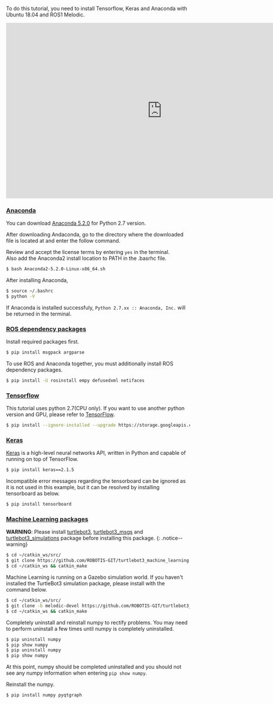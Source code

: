
To do this tutorial, you need to install Tensorflow, Keras and Anaconda with Ubuntu 18.04 and ROS1 Melodic.

<iframe width="854" height="480" src="https://www.youtube.com/embed/s0qgunKt654" frameborder="0" allow="autoplay; encrypted-media" allowfullscreen></iframe>

### [Anaconda](#anaconda)

You can download [Anaconda 5.2.0](https://repo.anaconda.com/archive/Anaconda2-5.2.0-Linux-x86_64.sh) for Python 2.7 version.

After downloading Andaconda, go to the directory where the downloaded file is located at and enter the follow command.

Review and accept the license terms by entering `yes` in the terminal.  
Also add the Anaconda2 install location to PATH in the .basrhc file.

```bash
$ bash Anaconda2-5.2.0-Linux-x86_64.sh
```

After installing Anaconda,

```bash
$ source ~/.bashrc
$ python -V
```

If Anaconda is installed successfuly, `Python 2.7.xx :: Anaconda, Inc.` will be returned in the terminal.

### [ROS dependency packages](#ros-dependency-packages)

Install required packages first.

```bash
$ pip install msgpack argparse
```

To use ROS and Anaconda together, you must additionally install ROS dependency packages.

```bash
$ pip install -U rosinstall empy defusedxml netifaces
```

### [Tensorflow](#tensorflow)

This tutorial uses python 2.7(CPU only). If you want to use another python version and GPU, please refer to [TensorFlow](https://www.tensorflow.org/install/).

```bash
$ pip install --ignore-installed --upgrade https://storage.googleapis.com/tensorflow/linux/cpu/tensorflow-1.8.0-cp27-none-linux_x86_64.whl
```

### [Keras](#keras)

[Keras](https://keras.io/) is a high-level neural networks API, written in Python and capable of running on top of TensorFlow.

```bash
$ pip install keras==2.1.5
```

Incompatible error messages regarding the tensorboard can be ignored as it is not used in this example, but it can be resolved by installing tensorboard as below.
```bash
$ pip install tensorboard
```

### [Machine Learning packages](#machine-learning-packages)

**WARNING**: Please install [turtlebot3](https://github.com/ROBOTIS-GIT/turtlebot3), [turtlebot3_msgs](https://github.com/ROBOTIS-GIT/turtlebot3_msgs) and [turtlebot3_simulations](https://github.com/ROBOTIS-GIT/turtlebot3_simulations) package before installing this package.
{: .notice--warning}

```bash
$ cd ~/catkin_ws/src/
$ git clone https://github.com/ROBOTIS-GIT/turtlebot3_machine_learning.git
$ cd ~/catkin_ws && catkin_make
```

Machine Learning is running on a Gazebo simulation world. If you haven't installed the TurtleBot3 simulation package, please install with the command below.

```bash
$ cd ~/catkin_ws/src/
$ git clone -b melodic-devel https://github.com/ROBOTIS-GIT/turtlebot3_simulations.git
$ cd ~/catkin_ws && catkin_make
```

Completely uninstall and reinstall numpy to rectify problems. You may need to perform uninstall a few times until numpy is completely uninstalled.

```bash
$ pip uninstall numpy
$ pip show numpy
$ pip uninstall numpy
$ pip show numpy
```

At this point, numpy should be completed uninstalled and you should not see any numpy information when entering `pip show numpy`.  

Reinstall the numpy.
```bash
$ pip install numpy pyqtgraph
```
